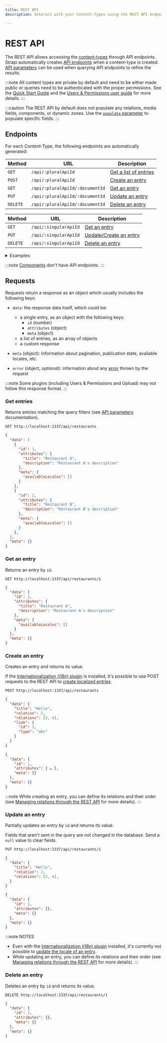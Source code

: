 ```yaml
---
title: REST API 
description: Interact with your Content-Types using the REST API endpoints Strapi generates for you.

---
```


# REST API

The REST API allows accessing the [content-types](/dev-docs/backend-customization/models) through API endpoints. Strapi automatically creates [API endpoints](#endpoints) when a content-type is created. [API parameters](/dev-docs/api/rest/parameters) can be used when querying API endpoints to refine the results.

:::note
All content types are private by default and need to be either made public or queries need to be authenticated with the proper permissions. See the [Quick Start Guide](/dev-docs/quick-start#step-3-set-roles--permissions) and the [Users & Permissions user guide](/user-docs/users-roles-permissions/configuring-end-users-roles#editing-a-role) for more details.
:::

:::caution
The REST API by default does not populate any relations, media fields, components, or dynamic zones. Use the [`populate` parameter](/dev-docs/api/rest/populate-select) to populate specific fields.
:::

## Endpoints

For each Content-Type, the following endpoints are automatically generated:

<Tabs groupId="collection-single">

<TabItem value="collection-type" label="Collection type">

| Method   | URL                             | Description                           |
| -------- | ------------------------------- | ------------------------------------- |
| `GET`    | `/api/:pluralApiId`             | [Get a list of entries](#get-entries) |
| `POST`   | `/api/:pluralApiId`             | [Create an entry](#create-an-entry)   |
| `GET`    | `/api/:pluralApiId/:documentId` | [Get an entry](#get-an-entry)         |
| `PUT`    | `/api/:pluralApiId/:documentId` | [Update an entry](#update-an-entry)   |
| `DELETE` | `/api/:pluralApiId/:documentId` | [Delete an entry](#delete-an-entry)   |

</TabItem>

<TabItem value="single-type" label="Single type">

| Method   | URL                   | Description                                |
| -------- | --------------------- | ------------------------------------------ |
| `GET`    | `/api/:singularApiId` | [Get an entry](#get-an-entry)              |
| `PUT`    | `/api/:singularApiId` | [Update/Create an entry](#update-an-entry) |
| `DELETE` | `/api/:singularApiId` | [Delete an entry](#delete-an-entry)        |

</TabItem>

</Tabs>

<details>

<summary>Examples:</summary>

<Tabs groupId="collection-single">

<TabItem value="collection-type" label="Collection type">

`Restaurant` **Content type**

| Method | URL                      | Description               |
| ------ | ------------------------ | ------------------------- |
| GET    | `/api/restaurants`       | Get a list of restaurants |
| POST   | `/api/restaurants`       | Create a restaurant       |
| GET    | `/api/restaurants/:id`   | Get a specific restaurant |
| DELETE | `/api/restaurants/:id`   | Delete a restaurant       |
| PUT    | `/api/restaurants/:id`   | Update a restaurant       |

</TabItem>

<TabItem value="single-type" label="Single type">

`Homepage` **Content type**

| Method | URL             | Description                        |
| ------ | --------------- | ---------------------------------- |
| GET    | `/api/homepage` | Get the homepage content           |
| PUT    | `/api/homepage` | Update/create the homepage content |
| DELETE | `/api/homepage` | Delete the homepage content        |

</TabItem>
</Tabs>
</details>

:::note
[Components](/dev-docs/backend-customization/models#components) don't have API endpoints.
:::

## Requests

Requests return a response as an object which usually includes the following keys:

- `data`: the response data itself, which could be:
  - a single entry, as an object with the following keys:
    - `id` (number)
    - `attributes` (object)
    - `meta` (object)
  - a list of entries, as an array of objects
  - a custom response

- `meta` (object): information about pagination, publication state, available locales, etc.

- `error` (object, _optional_): information about any [error](/dev-docs/error-handling) thrown by the request

:::note
Some plugins (including Users & Permissions and Upload) may not follow this response format.
:::

### Get entries

Returns entries matching the query filters (see [API parameters](/dev-docs/api/rest/parameters) documentation).

<ApiCall>

<Request>

`GET http://localhost:1337/api/restaurants`

</Request>

<Response>

```json
{
  "data": [
    {
      "id": 1,
      "attributes": {
        "title": "Restaurant A",
        "description": "Restaurant A's description"
      },
      "meta": {
        "availableLocales": []
      }
    },
    {
      "id": 2,
      "attributes": {
        "title": "Restaurant B",
        "description": "Restaurant B's description"
      },
      "meta": {
        "availableLocales": []
      }
    },
  ],
  "meta": {}
}

```

</Response>

</ApiCall>


### Get an entry

Returns an entry by `id`.

<ApiCall>

<Request title="Example request">

`GET http://localhost:1337/api/restaurants/1`

</Request>

<Response title="Example response">

```json
{
  "data": {
    "id": 1,
    "attributes": {
      "title": "Restaurant A",
      "description": "Restaurant A's description"
    },
    "meta": {
      "availableLocales": []
    }
  },
  "meta": {}
}

```

</Response>

</ApiCall>

### Create an entry

Creates an entry and returns its value.

If the [Internationalization (i18n) plugin](/dev-docs/plugins/i18n.md) is installed, it's possible to use POST requests to the REST API to [create localized entries](/dev-docs/plugins/i18n.md#creating-a-new-localized-entry).

<ApiCall>

<Request title="Example request">

`POST http://localhost:1337/api/restaurants`

```json
{
  "data": {
    "title": "Hello",
    "relation": 2,
    "relations": [2, 4],
    "link": {
      "id": 1,
      "type": "abc"
    }
  }
}
```

</Request>

<Response title="Example response">

```json
{
  "data": {
    "id": 1,
    "attributes": { … },
    "meta": {}
  },
  "meta": {}
}
```

</Response>

</ApiCall>

:::note
While creating an entry, you can define its relations and their order (see [Managing relations through the REST API](/dev-docs/api/rest/relations.md) for more details).
:::

### Update an entry

Partially updates an entry by `id` and returns its value.

Fields that aren't sent in the query are not changed in the database. Send a `null` value to clear fields.

<ApiCall>

<Request title="Example request">

`PUT http://localhost:1337/api/restaurants/1`

```json
{
  "data": {
    "title": "Hello",
    "relation": 2,
    "relations": [2, 4],
  }
}
```

</Request>

<Response title="Example response">

```json
{
  "data": {
    "id": 1,
    "attributes": {},
    "meta": {}
  },
  "meta": {}
}
```

</Response>

</ApiCall>

:::note NOTES
* Even with the [Internationalization (i18n) plugin](/dev-docs/plugins/i18n) installed, it's currently not possible to [update the locale of an entry](/dev-docs/plugins/i18n#updating-an-entry).
* While updating an entry, you can define its relations and their order (see [Managing relations through the REST API](/dev-docs/api/rest/relations.md) for more details).
:::

### Delete an entry

Deletes an entry by `id` and returns its value.

<ApiCall>

<Request title="Example request">

`DELETE http://localhost:1337/api/restaurants/1`

</Request>

<Response title="Example response">

```json
{
  "data": {
    "id": 1,
    "attributes": {},
    "meta": {}
  },
  "meta": {}
}
```

</Response>

</ApiCall>
